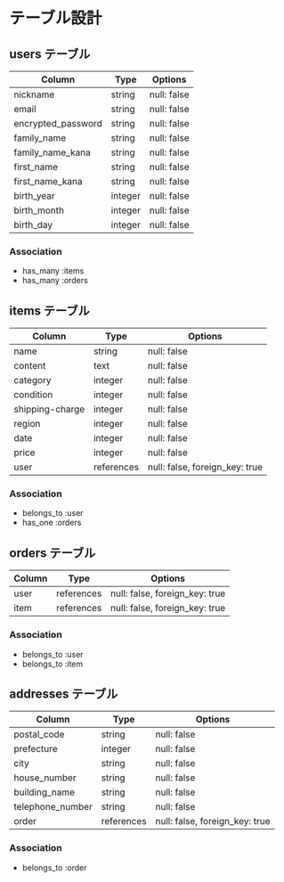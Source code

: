 # テーブル設計

## users テーブル

| Column             | Type    | Options     |
| ------------------ | ------  | ----------- |
| nickname           | string  | null: false |
| email              | string  | null: false |
| encrypted_password | string  | null: false |
| family_name        | string  | null: false |
| family_name_kana   | string  | null: false |
| first_name         | string  | null: false |
| first_name_kana    | string  | null: false |
| birth_year         | integer | null: false |
| birth_month        | integer | null: false |
| birth_day          | integer | null: false |

### Association

- has_many :items
- has_many :orders


## items テーブル

| Column             | Type      | Options                        |
| ------------------ | --------- | -------------------------------|
| name               | string    | null: false                    |
| content            | text      | null: false                    |
| category           | integer   | null: false                    |
| condition          | integer   | null: false                    |
| shipping-charge    | integer   | null: false                    |
| region             | integer   | null: false                    |
| date               | integer   | null: false                    |
| price              | integer   | null: false                    |
| user               | references| null: false, foreign_key: true |

### Association

- belongs_to :user
- has_one :orders

## orders テーブル

| Column | Type       | Options                        |
| ------ | ---------- | ------------------------------ |
| user   | references | null: false, foreign_key: true |
| item   | references | null: false, foreign_key: true |

### Association

- belongs_to :user
- belongs_to :item

## addresses テーブル

| Column              | Type        | Options                        |
| --------------------|  -----------| -------------------------------|
| postal_code         | string      | null: false                    |
| prefecture          | integer     | null: false                    |
| city                | string      | null: false                    |
| house_number        | string      | null: false                    |
| building_name       | string      | null: false                    |
| telephone_number    | string      | null: false                    | 
| order               | references  | null: false, foreign_key: true |

### Association

- belongs_to :order

